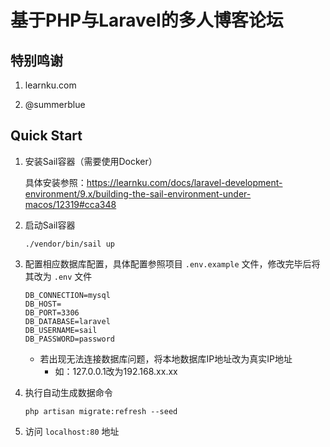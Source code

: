 # 基于PHP与Laravel的多人博客论坛

## 特别鸣谢

1. learnku.com

2. @summerblue

## Quick Start

1.   安装Sail容器（需要使用Docker）

     具体安装参照：https://learnku.com/docs/laravel-development-environment/9.x/building-the-sail-environment-under-macos/12319#cca348

2.   启动Sail容器

     ```
     ./vendor/bin/sail up
     ```

3.   配置相应数据库配置，具体配置参照项目 `.env.example` 文件，修改完毕后将其改为 `.env` 文件

     ```
     DB_CONNECTION=mysql
     DB_HOST=
     DB_PORT=3306
     DB_DATABASE=laravel
     DB_USERNAME=sail
     DB_PASSWORD=password
     ```

     -   若出现无法连接数据库问题，将本地数据库IP地址改为真实IP地址
         -   如：127.0.0.1改为192.168.xx.xx

4.   执行自动生成数据命令

     ```
     php artisan migrate:refresh --seed  
     ```

5.   访问 `localhost:80` 地址
